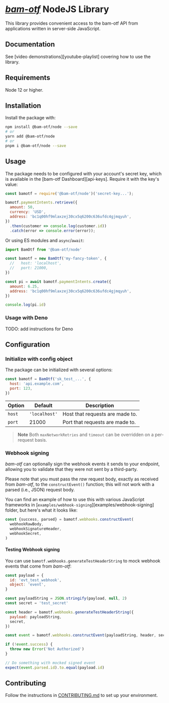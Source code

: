# [_bam-otf_][bam-otf] NodeJS Library

This library provides convenient access to the bam-otf API from applications
written in server-side JavaScript.

## Documentation

See [video demonstrations][youtube-playlist] covering how to use the library.

## Requirements

Node 12 or higher.

## Installation

Install the package with:

```sh
npm install @bam-otf/node --save
# or
yarn add @bam-otf/node
# or
pnpm i @bam-otf/node --save
```

## Usage

The package needs to be configured with your account's secret key, which is
available in the [bam-otf Dashboard][api-keys]. Require it with the key's value:

<!-- prettier-ignore -->
```js
const bamotf = require('@bam-otf/node')('secret-key...');

bamotf.paymentIntents.retrieve({
  amount: 50,
  currency: 'USD',
  address: 'bc1q00hf9mlaxzej30cx5q6200c636ufdc4gjmqyuh',
})
  .then(customer => console.log(customer.id))
  .catch(error => console.error(error));
```

Or using ES modules and `async`/`await`:

```js
import BamOtf from '@bam-otf/node'

const bamotf = new BamOtf('my-fancy-token', {
  //   host: 'localhost',
  //   port: 21000,
})

const pi = await bamotf.paymentIntents.create({
  amount: 6.25,
  address: 'bc1q00hf9mlaxzej30cx5q6200c636ufdc4gjmqyuh',
})

console.log(pi.id)
```

### Usage with Deno

TODO: add instructions for Deno

<!-- `@bam-otf/node` provides a `deno` export target. In your Deno
project, import `@bam-otf/node` using an npm specifier:

Import using npm specifiers:

```js
import BamOtf from 'npm:@bam-otf/node'
```

Please see [examples/bamotf-node-deno-sample][] for more
detailed example and instructions on how to use bamotf/node in Deno. -->

## Configuration

### Initialize with config object

The package can be initialized with several options:

```js
const bamotf = BamOtf('sk_test_...', {
  host: 'api.example.com',
  port: 123,
})
```

| Option | Default       | Description                     |
| ------ | ------------- | ------------------------------- |
| `host` | `'localhost'` | Host that requests are made to. |
| `port` | 21000         | Port that requests are made to. |

> **Note** Both `maxNetworkRetries` and `timeout` can be overridden on a
> per-request basis.

### Webhook signing

_bam-otf_ can optionally sign the webhook events it sends to your endpoint,
allowing you to validate that they were not sent by a third-party.

Please note that you must pass the _raw_ request body, exactly as received from
_bam-otf_, to the `constructEvent()` function; this will not work with a parsed
(i.e., JSON) request body.

You can find an example of how to use this with various JavaScript frameworks in
[`examples/webhook-signing`][examples/webhook-signing] folder, but here's what
it looks like:

```js
const {success, parsed} = bamotf.webhooks.constructEvent(
  webhookRawBody,
  webhookSignatureHeader,
  webhookSecret,
)
```

#### Testing Webhook signing

You can use `bamotf.webhooks.generateTestHeaderString` to mock webhook events
that come from _bam-otf_:

```js
const payload = {
  id: 'evt_test_webhook',
  object: 'event',
}

const payloadString = JSON.stringify(payload, null, 2)
const secret = 'test_secret'

const header = bamotf.webhooks.generateTestHeaderString({
  payload: payloadString,
  secret,
})

const event = bamotf.webhooks.constructEvent(payloadString, header, secret)

if (!event.success) {
  throw new Error('Not Authorized')
}

// Do something with mocked signed event
expect(event.parsed.id).to.equal(payload.id)
```

## Contributing

Follow the instructions in [CONTRIBUTING.md][contributing] to set up your
environment.

[bam-otf]: ../../README.md
[contributing]: ../../CONTRIBUTING.md

<!-- [youtube-playlist]: https://www.youtube.com/playlist?list= -->
<!-- [examples/webhook-signing]: ../../examples/webhook-signing -->
